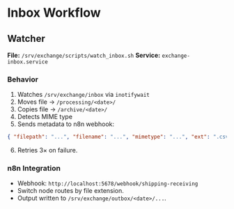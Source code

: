 # Inbox Workflow

## Watcher
**File:** `/srv/exchange/scripts/watch_inbox.sh`
**Service:** `exchange-inbox.service`

### Behavior
1. Watches `/srv/exchange/inbox` via `inotifywait`
2. Moves file → `/processing/<date>/`
3. Copies file → `/archive/<date>/`
4. Detects MIME type
5. Sends metadata to n8n webhook:
```json
{ "filepath": "...", "filename": "...", "mimetype": "...", "ext": ".csv" }
```
6. Retries 3× on failure.

### n8n Integration
- Webhook: `http://localhost:5678/webhook/shipping-receiving`
- Switch node routes by file extension.
- Output written to `/srv/exchange/outbox/<date>/...`.
